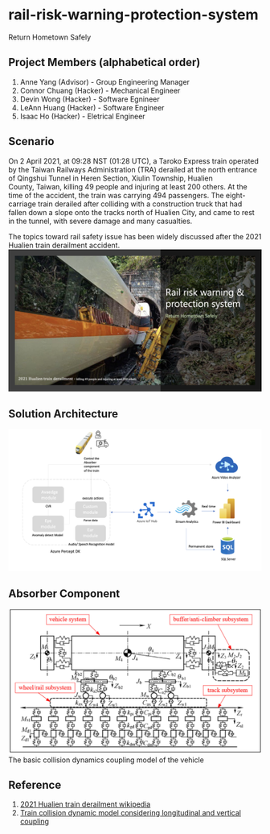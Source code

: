 # rail-risk-warning-protection-system
Return Hometown Safely

## Project Members (alphabetical order)

1. Anne Yang (Advisor) - Group Engineering Manager
2. Connor Chuang (Hacker) - Mechanical Engineer
3. Devin Wong (Hacker) - Software Egnineer
4. LeAnn Huang (Hacker) - Software Engineer
5. Isaac Ho (Hacker) - Eletrical Engineer

## Scenario
On 2 April 2021, at 09:28 NST (01:28 UTC), a Taroko Express train operated by the Taiwan Railways Administration (TRA) derailed at the north entrance of Qingshui Tunnel in Heren Section, Xiulin Township, Hualien County, Taiwan, killing 49 people and injuring at least 200 others. At the time of the accident, the train was carrying 494 passengers. The eight-carriage train derailed after colliding with a construction truck that had fallen down a slope onto the tracks north of Hualien City, and came to rest in the tunnel, with severe damage and many casualties.

The topics toward rail safety issue has been widely discussed after the 2021 Hualien train derailment accident.
![Scenario](docs/images/senario.png)

## Solution Architecture
![Solution Architecture](docs/images/solution-arch.png)


## Absorber Component
![Absorber Component](docs/images/absorber-component.png)
The basic collision dynamics coupling model of the vehicle


## Reference
1. [2021 Hualien train derailment wikipedia](https://en.wikipedia.org/wiki/2021_Hualien_train_derailment)
2. [Train collision dynamic model considering longitudinal and vertical coupling](https://journals.sagepub.com/doi/full/10.1177/1687814018823966)